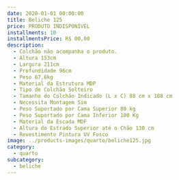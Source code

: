 ```yaml
---
date: 2020-01-01 00:00:00
title: Beliche 125
price: PRODUTO INDISPONÍVEL
installments: 10
installmentsPrice: R$ 00,00
description:
  - Colchão não acompanha o produto.
  - Altura 153cm
  - Largura 211cm
  - Profundidade 96cm
  - Peso 67,6kg
  - Material da Estrutura MDP
  - Tipo de Colchão Solteiro
  - Tamanho do Colchão Indicado (L x C) 88 cm x 188 cm
  - Necessita Montagem Sim
  - Peso Suportado por Cama Superior 80 kg
  - Peso Suportado por Cama Inferior 100 Kg
  - Material da Escada MDF
  - Altura do Estrado Superior até o Chão 130 cm
  - Revestimento Pintura UV Fosco
image: ../products-images/quarto/beliche125.jpg
category:
  - quarto
subcategory:
  - beliche
---
```

